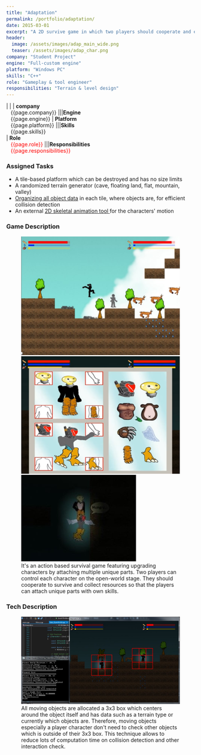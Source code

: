 ```yaml
---
title: "Adaptation"
permalink: /portfolio/adaptation/
date: 2015-03-01
excerpt: "A 2D survive game in which two players should cooperate and evolve on the open world"
header:
  image: /assets/images/adap_main_wide.png
  teaser: /assets/images/adap_char.png
company: "Student Project"
engine: "Full-custom engine"
platform: "Windows PC"
skills: "C++"
role: "Gameplay & tool engineer"
responsibilities: "Terrain & level design"
---
```


<style>
.markdown_list ul { margin-bottom:10px; list-style-position: outside; }
.hover_img { position:relative; }
.hover_img span { position:absolute; display:none; }
.hover_img:hover span { display:block; width:25vw; min-width:250px;}
</style>

| |
| **company**<br>&nbsp;&nbsp;&nbsp;{{page.company}}								|||**Engine**<br>&nbsp;&nbsp;&nbsp;{{page.engine}}
| **Platform**<br>&nbsp;&nbsp;&nbsp;{{page.platform}}							|||**Skills**<br>&nbsp;&nbsp;&nbsp;{{page.skills}}	
| **Role**<br>&nbsp;&nbsp;&nbsp;<span style="color:red">{{page.role}}</span>	|||**Responsibilities**<br>&nbsp;&nbsp;&nbsp;<span style="color:red">{{page.responsibilities}}</span>

### Assigned Tasks 
<div class="markdown_list">
  <ul>
    <li>A tile-based platform which can be destroyed and has no size limits</li>
    <li>A randomized terrain generator (cave, floating land, flat, mountain, valley)</li>
    <li><a href="#tech-description" title="Refer Tech Desc.">Organizing all object data</a> in each tile, where objects are, for efficient collision detection</li>
    <li>
	  An external
      <a class="hover_img" href="/blanc-animator" title="Go to Blanc Animation Editor">
        2D skeletal animation tool<span><img src="/assets/images/anitool_run_play.gif" /></span>
      </a>
      for the characters' motion
    </li>
  </ul>
</div>

### Game Description
<figure class="third">
	<img src="/assets/images/adap_ingame_1.jpg">
	<img src="/assets/images/adap_ingame_2.PNG">
	<img src="/assets/images/adap_ingame_3.jpg">
	<figcaption>It's an action based survival game featuring upgrading characters by attaching
multiple unique parts. Two players can control each character on the open-world stage. They should cooperate to survive and collect resources so that the players can attach unique parts with own skills.</figcaption>
</figure>

### Tech Description
<figure>
	<img src="/assets/images/adap_tech.png">
	<figcaption>All moving objects are allocated a 3x3 box which centers around the object itself and has data such as a terrain type or currently which objects are. Therefore, moving objects especially a player character don't need to check other objects which is outside of their 3x3 box. This technique allows to reduce lots of computation time on collision detection and other interaction check.</figcaption>
</figure>
